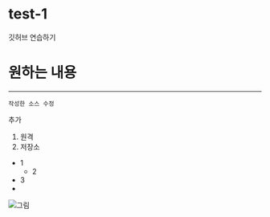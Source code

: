# test-1
깃허브 연습하기

# 원하는 내용
---
`작성한 소스 수정`

추가
1. 원격
2. 저장소

* 1
  * 2
* 3
* 

![그림](./images/20171005_120320.jpg)
